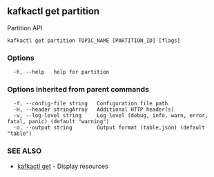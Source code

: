 ## kafkactl get partition

Partition API

```
kafkactl get partition TOPIC_NAME [PARTITION_ID] [flags]
```

### Options

```
  -h, --help   help for partition
```

### Options inherited from parent commands

```
  -f, --config-file string   Configuration file path
  -H, --header stringArray   Additional HTTP header(s)
  -v, --log-level string     Log level (debug, info, warn, error, fatal, panic) (default "warning")
  -o, --output string        Output format (table,json) (default "table")
```

### SEE ALSO

* [kafkactl get](kafkactl_get.md)	 - Display resources

